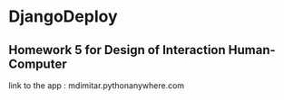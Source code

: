 # DjangoDeploy

## Homework 5 for Design of Interaction Human-Computer
link to the app : mdimitar.pythonanywhere.com
